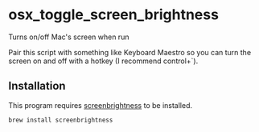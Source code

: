 # osx_toggle_screen_brightness
Turns on/off Mac's screen when run

Pair this script with something like Keyboard Maestro so you can turn the screen on and off with a hotkey (I recommend control+`).

## Installation
This program requires [screenbrightness](https://github.com/jmstacey/screenbrightness) to be installed.

    brew install screenbrightness
